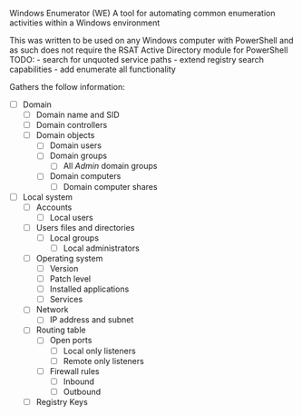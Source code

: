 Windows Enumerator (WE) A tool for automating common enumeration activities within a Windows environment 

This was written to be used on any Windows computer with PowerShell and as such does not require the RSAT Active Directory module for PowerShell
TODO: 
    - search for unquoted service paths
    - extend registry search capabilities
    - add enumerate all functionality

Gathers the follow information:

- [ ] Domain
    - [ ] Domain name and SID
    - [ ] Domain controllers
    - [ ] Domain objects 
        - [ ] Domain users
        - [ ] Domain groups 
            - [ ] All *Admin* domain groups
        - [ ] Domain computers
            - [ ] Domain computer shares

- [ ] Local system
    - [ ] Accounts
        - [ ] Local users
	- [ ] Users files and directories
        - [ ] Local groups
            - [ ] Local administrators 
    - [ ] Operating system 
        - [ ] Version 
        - [ ] Patch level
        - [ ] Installed applications
        - [ ] Services
    - [ ] Network 
        - [ ] IP address and subnet 
	- [ ] Routing table 
        - [ ] Open ports
            - [ ] Local only listeners 
            - [ ] Remote only listeners
        - [ ] Firewall rules
            - [ ] Inbound 
            - [ ] Outbound 
    - [ ] Registry Keys
